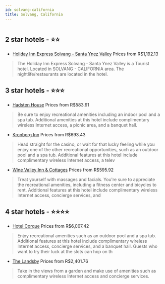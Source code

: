 ```yaml
---
id: solvang-california
title: Solvang, California
---
```


<center><img src="https://us.dotwconnect.com/poze_hotel/82/822625/QStVSCUU_f8a0069d74e55c7765b2307f239f539f.jpg" alt="" /></center>


##  2 star hotels - ⭐️⭐️

-    [Holiday Inn Express Solvang - Santa Ynez Valley](https://us.hurb.com/hotels/solvang/holiday-inn-express-solvang-santa-ynez-valley-JNP-JP086706?cmp=18055) Prices from R$1,192.13
   > The Holiday Inn Express Solvang - Santa Ynez Valley is a Tourist hotel. Located in SOLVANG - CALIFORNIA area. The nightlife/restaurants are located in the hotel.

##  3 star hotels - ⭐️⭐️⭐️

-    [Hadsten House](https://us.hurb.com/hotels/solvang/hadsten-house-JNP-JP186793?cmp=18055) Prices from R$583.91
   > Be sure to enjoy recreational amenities including an indoor pool and a spa tub. Additional amenities at this hotel include complimentary wireless Internet access, a picnic area, and a banquet hall.
-    [Kronborg Inn](https://us.hurb.com/hotels/solvang/kronborg-inn-JNP-JP097350?cmp=18055) Prices from R$693.43
   > Head straight for the casino, or wait for that lucky feeling while you enjoy one of the other recreational opportunities, such as an outdoor pool and a spa tub. Additional features at this hotel include complimentary wireless Internet access, a telev
-    [Wine Valley Inn & Cottages](https://us.hurb.com/hotels/solvang/wine-valley-inn-cottages-JNP-JP307235?cmp=18055) Prices from R$595.92
   > Treat yourself with massages and facials. You're sure to appreciate the recreational amenities, including a fitness center and bicycles to rent. Additional features at this hotel include complimentary wireless Internet access, concierge services, and

##  4 star hotels - ⭐️⭐️⭐️⭐️

-    [Hotel Corque](https://us.hurb.com/hotels/solvang/hotel-corque-JNP-JP103348?cmp=18055) Prices from R$6,007.42
   > Enjoy recreational amenities such as an outdoor pool and a spa tub. Additional features at this hotel include complimentary wireless Internet access, concierge services, and a banquet hall. Guests who want to try their luck at the slots can hop on th
-    [The Landsby](https://us.hurb.com/hotels/solvang/the-landsby-JNP-JP190246?cmp=18055) Prices from R$2,401.76
   > Take in the views from a garden and make use of amenities such as complimentary wireless Internet access and concierge services.
